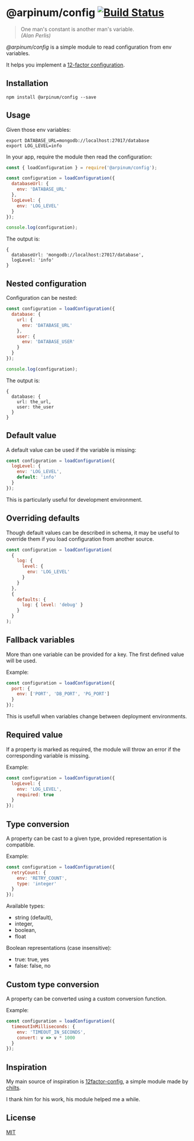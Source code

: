 # @arpinum/config [![Build Status](https://travis-ci.org/arpinum-oss/js-config.svg?branch=master)](https://travis-ci.org/arpinum-oss/js-config)

> One man's constant is another man's variable.  
> <cite>(Alan Perlis)</cite>

_@arpinum/config_ is a simple module to read configuration from env variables.

It helps you implement a [12-factor configuration].

## Installation

```
npm install @arpinum/config --save
```

## Usage

Given those env variables:

```
export DATABASE_URL=mongodb://localhost:27017/database
export LOG_LEVEL=info
```

In your app, require the module then read the configuration:

```javascript
const { loadConfiguration } = require('@arpinum/config');

const configuration = loadConfiguration({
  databaseUrl: {
    env: 'DATABASE_URL'
  },
  logLevel: {
    env: 'LOG_LEVEL'
  }
});

console.log(configuration);
```

The output is:

```
{
  databaseUrl: 'mongodb://localhost:27017/database',
  logLevel: 'info'
}
```

## Nested configuration

Configuration can be nested:

```javascript
const configuration = loadConfiguration({
  database: {
    url: {
      env: 'DATABASE_URL'
    },
    user: {
      env: 'DATABASE_USER'
    }
  }
});

console.log(configuration);
```

The output is:

```
{
  database: {
    url: the_url,
    user: the_user
  }
}
```

## Default value

A default value can be used if the variable is missing:

```javascript
const configuration = loadConfiguration({
  logLevel: {
    env: 'LOG_LEVEL',
    default: 'info'
  }
});
```

This is particularly useful for development environment.

## Overriding defaults

Though default values can be described in schema, it may be useful to override them if you load configuration from another source.

```javascript
const configuration = loadConfiguration(
  {
    log: {
      level: {
        env: 'LOG_LEVEL'
      }
    }
  },
  {
    defaults: {
      log: { level: 'debug' }
    }
  }
);
```

## Fallback variables

More than one variable can be provided for a key. The first defined value will be used.

Example:

```javascript
const configuration = loadConfiguration({
  port: {
    env: ['PORT', 'DB_PORT', 'PG_PORT']
  }
});
```

This is usefull when variables change between deployment environments.

## Required value

If a property is marked as required, the module will throw an error if the corresponding variable is missing.

Example:

```javascript
const configuration = loadConfiguration({
  logLevel: {
    env: 'LOG_LEVEL',
    required: true
  }
});
```

## Type conversion

A property can be cast to a given type, provided representation is compatible.

Example:

```javascript
const configuration = loadConfiguration({
  retryCount: {
    env: 'RETRY_COUNT',
    type: 'integer'
  }
});
```

Available types:

- string (default),
- integer,
- boolean,
- float

Boolean representations (case insensitive):

- true: true, yes
- false: false, no

## Custom type conversion

A property can be converted using a custom conversion function.

Example:

```javascript
const configuration = loadConfiguration({
  timeoutInMilliseconds: {
    env: 'TIMEOUT_IN_SECONDS',
    convert: v => v * 1000
  }
});
```

## Inspiration

My main source of inspiration is [12factor-config], a simple module made by [chilts].

I thank him for his work, his module helped me a while.

## License

[MIT](LICENSE)

[12-factor configuration]: https://12factor.net/config
[12factor-config]: https://github.com/chilts/12factor-config
[chilts]: https://github.com/chilts
